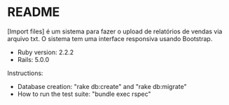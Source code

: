 # README

[Import files] é um sistema para fazer o upload de relatórios de vendas via arquivo txt.
O sistema tem uma interface responsiva usando Bootstrap.


* Ruby version: 2.2.2
* Rails: 5.0.0

Instructions:
* Database creation: "rake db:create" and "rake db:migrate"
* How to run the test suite: "bundle exec rspec"
